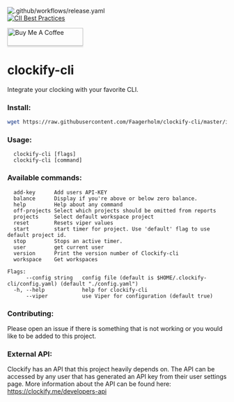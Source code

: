 ![.github/workflows/release.yaml](https://github.com/Faagerholm/clockify-cli/workflows/.github/workflows/release.yaml/badge.svg?branch=v1.1&event=release)	
[![CII Best Practices](https://bestpractices.coreinfrastructure.org/projects/4331/badge)](https://bestpractices.coreinfrastructure.org/projects/4331)	

<a href="https://www.buymeacoffee.com/Faagerholm" target="_blank"><img src="https://www.buymeacoffee.com/assets/img/custom_images/orange_img.png" alt="Buy Me A Coffee" style="height: 41px !important;width: 174px !important;box-shadow: 0px 3px 2px 0px rgba(190, 190, 190, 0.5) !important;-webkit-box-shadow: 0px 3px 2px 0px rgba(190, 190, 190, 0.5) !important;" ></a>

# clockify-cli
Integrate your clocking with your favorite CLI. 

### Install:

```bash
wget https://raw.githubusercontent.com/Faagerholm/clockify-cli/master/install.sh && ./install.sh
```

### Usage:
```
  clockify-cli [flags]  
  clockify-cli [command]
```
### Available commands:
```
  add-key      Add users API-KEY
  balance      Display if you're above or below zero balance.
  help         Help about any command
  off-projects Select which projects should be omitted from reports
  projects     Select default workspace project
  reset        Resets viper values
  start        start timer for project. Use 'default' flag to use default project id.
  stop         Stops an active timer.
  user         get current user
  version      Print the version number of Clockify-cli
  workspace    Get workspaces

Flags:
      --config string   config file (default is $HOME/.clockify-cli/config.yaml) (default "./config.yaml")
  -h, --help            help for clockify-cli
      --viper           use Viper for configuration (default true)
```

### Contributing:

Please open an issue if there is something that is not working or you would like to be added to this project.

### External API:

Clockify has an API that this project heavily depends on. The API can be accessed by any user that has generated an API key from their user settings page.
More information about the API can be found here: https://clockify.me/developers-api
